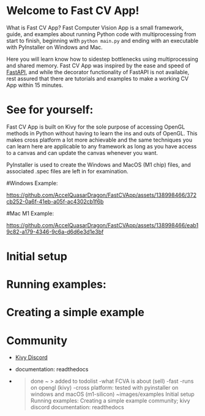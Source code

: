 # Welcome to Fast CV App!

What is Fast CV App? Fast Computer Vision App is a small framework, guide, and examples about running Python code with multiprocessing from start to finish, beginning with `python main.py` and ending with an executable with PyInstaller on Windows and Mac.

Here you will learn know how to sidestep bottlenecks using multiprocessing and shared memory. Fast CV App was inspired by the ease and speed of [FastAPI](https://fastapi.tiangolo.com/), and while the decorator functionality of FastAPI is not available, rest assured that there are tutorials and examples to make a working CV App within 15 minutes. 


# See for yourself:


Fast CV App is built on Kivy for the sole purpose of accessing OpenGL methods in Python without having to learn the ins and outs of OpenGL. This makes cross platform a lot more achievable and the same techniques you can learn here are applicable to any framework as long as you have access to a canvas and can update the canvas whenever you want. 

PyInstaller is used to create the Windows and MacOS (M1 chip) files, and associated .spec files are left in for examination. 

#Windows Example:

https://github.com/AccelQuasarDragon/FastCVApp/assets/138998466/372cb252-0a6f-41eb-a05f-ac4302cb1f6b

#Mac M1 Example:

https://github.com/AccelQuasarDragon/FastCVApp/assets/138998466/eab19c82-a179-4346-9c6a-d6d6e3d1e3bf



# Initial setup
# Running examples:

# Creating a simple example
# Community
- [Kivy Discord](https://discord.gg/hve3BMPrDh)
- documentation: readthedocs



- > done
~ > added to todolist
-what FCVA is about (sell)
-fast
-runs on opengl (kivy)
-cross platform: tested with pyinstaller on windows and macOS (m1-silicon)
~images/examples
Initial setup
Running examples:
Creating a simple example
community; 
kivy discord
documentation: readthedocs
